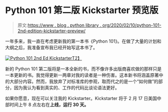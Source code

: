 # Python 101 第二版 Kickstarter 预览版

> 原文:[https://www . blog . python library . org/2020/02/10/python-101-2nd-edition-kickstarter-preview/](https://www.blog.pythonlibrary.org/2020/02/10/python-101-2nd-edition-kickstarter-preview/)

一年多来，我一直在考虑更新我的第一本书《Python 101》。在做了大量的计划和大纲之后，我准备宣布我已经开始写这本书了。

[![Python 101 2nd Ed Kickstarter](../Images/6c7c3db9e6ddf8196c67ed47f1a9ee3f.png)T2】](https://www.kickstarter.com/projects/driscollis/python-101-2nd-edition)

新的 Python 101 第二版将是一本全新的书，而不像许多出版商喜欢做的那样只是一本更新的书。我觉得更新一两章对我的读者是一种伤害。这本新书将涵盖原著中的大部分内容。然而，我放弃了对标准库的参观，取而代之的是一个“如何做”的部分，因为我认为看到真实的、工作的代码比谈论语法更好。

如果你愿意，现在可以关注我的 Kickstarter。Kickstarter 将于 2 月 17 日美国中部时间上午 8 点左右在**上线，运行 30 天。**
